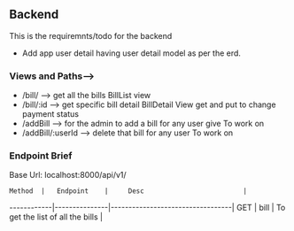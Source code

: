 ## Backend
This is the requiremnts/todo for the backend

- Add app user detail having user detail model as per the erd.

### Views and Paths-->
- /bill/     --> get all the bills BillList view
- /bill/:id  --> get specific bill detail BillDetail View get and put to change payment status
- /addBill   --> for the admin to add a bill for any user give To work on 
- /addBill/:userId --> delete that bill for any user To work on


### Endpoint Brief

Base Url: localhost:8000/api/v1/


    Method  |   Endpoint    |     Desc                         |
------------|---------------|----------------------------------|
    GET     |   bill        | To get the list of all the bills |
